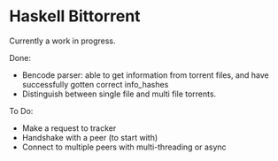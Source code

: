 Haskell Bittorrent
==========

Currently a work in progress. 

Done:

- Bencode parser: able to get information from torrent files, and have successfully gotten correct info_hashes
- Distinguish between single file and multi file torrents.


To Do:

- Make a request to tracker
- Handshake with a peer (to start with)
- Connect to multiple peers with multi-threading or async